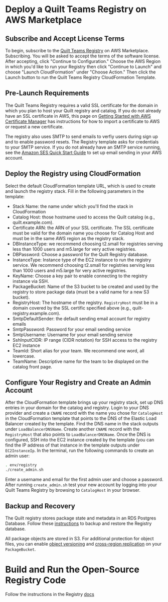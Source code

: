 # Deploy a Quilt Teams Registry on AWS Marketplace

## Subscribe and Accept License Terms
To begin, subscribe to the [Quilt Teams Registry](https://aws.amazon.com/marketplace/pp/B07GDSGJ3S) on AWS Marketplace. Subscribing. You will be asked to accept the terms of the software license. After accepting, click "Continue to Configuration." Choose the AWS Region in which you'd like to run your Registry then click "Continue to Launch" and choose "Launch CloudFormation" under "Choose Action." Then click the Launch button to run the Quilt Teams Registry CloudFormation Template.

## Pre-Launch Requirements
The Quilt Teams Registry requires a valid SSL certificate for the domain in which you plan to host your Quilt registry and catalog. If you do not already have an SSL certificate in AWS, this page on [Getting Started with AWS Certificate Manager](https://docs.aws.amazon.com/acm/latest/userguide/gs.html) has instructions for how to import a certificate to AWS or request a new certificate.

The registry also uses SMTP to send emails to verfiy users during sign up and to enable password resets. The Registry template asks for credentials to your SMTP service. If you do not already have an SMTP service running, see the [Amazon SES Quick Start Guide](https://docs.aws.amazon.com/ses/latest/DeveloperGuide/quick-start.html) to set up email sending in your AWS account.

## Deploy the Registry using CloudFormation
Select the default CloudFormation template URL, which is used to create and launch the registry stack. Fill in the following parameters in the template:
- Stack Name: the name under which you'll find the stack in CloudFormation
- Catalog Host: those hostname used to access the Quilt catalog (e.g., quilt.example.com).
- Certificate ARN: the ARN of your SSL certificate. The SSL certificate must be valid for the domain name you choose for Catalog Host and must be in the same AWS region as the registry stack.
- DBInstanceType: we recommend choosing t2.small for registries serving less than 1000 users and m5.large for very active registries.
- DBPassword: Choose a password for the Quilt Registry database.
- InstanceType: Instance type of the EC2 instance to run the registry service. We recommend choosing t2.small for registries serving less than 1000 users and m5.large for very active registries.
- KeyName: Choose a key pair to enable connecting to the registry instance via SSH.
- PackageBucket: Name of the S3 bucket to be created and used by the registry to store package data (must be a valid name for a new S3 bucket).
- RegistryHost: The hostname of the registry. `RegistryHost` must be in a domain covered by the SSL certific specified above (e.g., quilt-registry.example.com).
- SmtpDefaultSender: the default sending email account for registry emails
- SmtpPassword: Password for your email sending service
- SmtpUsername: Username for your email sending service
- SshInputCIDR: IP range (CIDR notation) for SSH access to the registry EC2 instance
- TeamId: Short alias for your team. We recommend one word, all lowercase.
- TeamName: Descriptive name for the team to be displayed on the catalog front page.

## Configure Your Registry and Create an Admin Account
After the CloudFormation template brings up your registry stack, set up DNS entries in your domain for the catalog and registry. Login to your DNS provider and create a `CNAME` record with the name you chose for `CatalogHost` in the CloudFormation template that points to the DNS of the Elastic Load Balancer created by the template. Find the DNS name in the stack outputs under `LoadBalancerDNSName`. Create another `CNAME` record with the `RegistryHost` that also points to `LoadBalancerDNSName`. Once the DNS is configured, SSH into the EC2 instance created by the template (you can find the IP address of that instance in the template outputs under `EC2InstanceIp`. In the terminal, run the following commands to create an admin user:
```bash
. env/registry
./create_admin.sh
```
Enter a username and email for the first admin user and choose a password. After running `create_admin.sh` test your new account by logging into your Quilt Teams Registry by browsing to `CatalogHost` in your browser.

## Backup and Recovery

The Quilt registry stores package state and metadata in an RDS Postgres Database. Follow these [instructions](https://docs.aws.amazon.com/AmazonRDS/latest/UserGuide/CHAP_CommonTasks.BackupRestore.html) to backup and restore the Registry database.

All package objects are stored in S3. For additional protection for object files, you can enable [object versioning](https://docs.aws.amazon.com/AmazonS3/latest/dev/ObjectVersioning.html) and [cross-region replication](https://docs.aws.amazon.com/AmazonS3/latest/dev/crr.html) on your `PackageBucket`.

# Build and Run the Open-Source Registry Code
Follow the instructions in the Registry [docs](../registry/README.md)
